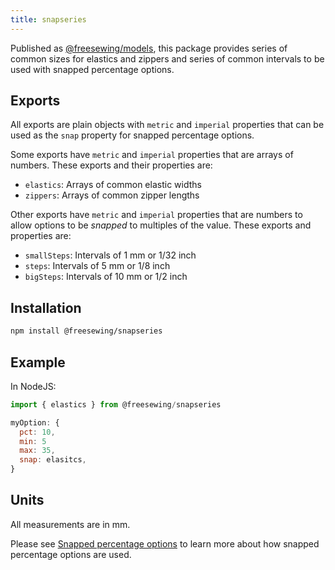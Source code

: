 ```yaml
---
title: snapseries
---
```


Published as [@freesewing/models][1], this package provides series
of common sizes for elastics and zippers and series of common intervals
to be used with snapped percentage options.

## Exports

All exports are plain objects with `metric` and `imperial` properties
that can be used as the `snap` property for snapped percentage options.

Some exports have `metric` and `imperial` properties that are
arrays of numbers.
These exports and their properties are:

- `elastics`: Arrays of common elastic widths
- `zippers`: Arrays of common zipper lengths

Other exports have `metric` and `imperial` properties that are
numbers to allow options to be _snapped_ to multiples of the value.
These exports and properties are:

- `smallSteps`: Intervals of 1 mm or 1/32 inch
- `steps`: Intervals of 5 mm or 1/8 inch
- `bigSteps`: Intervals of 10 mm or 1/2 inch

## Installation

```sh
npm install @freesewing/snapseries
```

## Example

In NodeJS:
```js
import { elastics } from @freesewing/snapseries

myOption: {
  pct: 10,
  min: 5
  max: 35,
  snap: elasitcs,
}
```

## Units

All measurements are in mm.

<Related>

Please see
[Snapped percentage options](/reference/api/part/config/options/pct/snap)
to learn more about how snapped percentage options are used.

</Related>

[1]: https://www.npmjs.com/package/@freesewing/snapseries
